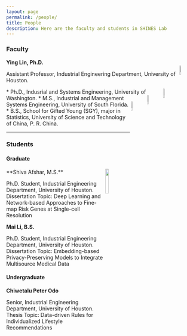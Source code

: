 ```yaml
---
layout: page
permalink: /people/
title: People
description: Here are the faculty and students in SHINES Lab
---
```


### **Faculty**

**Ying Lin, Ph.D.**          
<img src="{{site.baseurl}}/assets/img/UH.png" align="right" width="8%" height="8%">         


Assistant Professor, Industrial Engineering Department, University of Houston.

<img src="{{site.baseurl}}/assets/img/UW.jpg" align="right" width="8%" height="8%">
* Ph.D., Indusrial and Systems Engineering, University of Washington. 


<img src="{{site.baseurl}}/assets/img/USF.png" align="right" width="8%" height="8%">
* M.S., Industrial and Management Systems Engineering, University of South Florida. 


<img src="{{site.baseurl}}/assets/img/USTC.png" align="right" width="8%" height="8%">
* B.S., School for Gifted Young (SGY), major in Statistics, University of Science and Technology of China, P. R. China. 

***

### **Students**

#### **Graduate**

<img src="{{site.baseurl}}/assets/img/IE_Shiva_Afshar_2019_1_WEB.jpg" align="right" width="13%" height="13%">
**Shiva Afshar, M.S.**


Ph.D. Student, Industrial Engineering Department, University of Houston.    
Dissertation Topic: Deep Learning and Network-based Approaches to Fine-map Risk Genes at Single-cell Resolution
           
                  


**Mai Li, B.S.**

Ph.D. Student, Industrial Engineering Department, University of Houston.        
Dissertation Topic: Embedding-based Privacy-Preserving Models to Integrate Multisource Medical Data



#### **Undergraduate**
**Chiwetalu Peter Odo**

Senior, Industrial Engineering Department, University of Houston.        
Thesis Topic: Data-driven Rules for Individualized Lifestyle Recommendations
